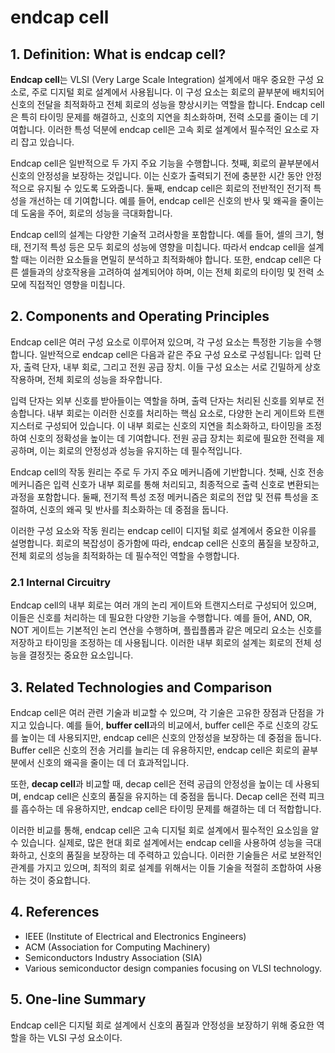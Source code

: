 # endcap cell

## 1. Definition: What is **endcap cell**?
**Endcap cell**는 VLSI (Very Large Scale Integration) 설계에서 매우 중요한 구성 요소로, 주로 디지털 회로 설계에서 사용됩니다. 이 구성 요소는 회로의 끝부분에 배치되어 신호의 전달을 최적화하고 전체 회로의 성능을 향상시키는 역할을 합니다. Endcap cell은 특히 타이밍 문제를 해결하고, 신호의 지연을 최소화하며, 전력 소모를 줄이는 데 기여합니다. 이러한 특성 덕분에 endcap cell은 고속 회로 설계에서 필수적인 요소로 자리 잡고 있습니다.

Endcap cell은 일반적으로 두 가지 주요 기능을 수행합니다. 첫째, 회로의 끝부분에서 신호의 안정성을 보장하는 것입니다. 이는 신호가 출력되기 전에 충분한 시간 동안 안정적으로 유지될 수 있도록 도와줍니다. 둘째, endcap cell은 회로의 전반적인 전기적 특성을 개선하는 데 기여합니다. 예를 들어, endcap cell은 신호의 반사 및 왜곡을 줄이는 데 도움을 주어, 회로의 성능을 극대화합니다.

Endcap cell의 설계는 다양한 기술적 고려사항을 포함합니다. 예를 들어, 셀의 크기, 형태, 전기적 특성 등은 모두 회로의 성능에 영향을 미칩니다. 따라서 endcap cell을 설계할 때는 이러한 요소들을 면밀히 분석하고 최적화해야 합니다. 또한, endcap cell은 다른 셀들과의 상호작용을 고려하여 설계되어야 하며, 이는 전체 회로의 타이밍 및 전력 소모에 직접적인 영향을 미칩니다.

## 2. Components and Operating Principles
Endcap cell은 여러 구성 요소로 이루어져 있으며, 각 구성 요소는 특정한 기능을 수행합니다. 일반적으로 endcap cell은 다음과 같은 주요 구성 요소로 구성됩니다: 입력 단자, 출력 단자, 내부 회로, 그리고 전원 공급 장치. 이들 구성 요소는 서로 긴밀하게 상호작용하며, 전체 회로의 성능을 좌우합니다.

입력 단자는 외부 신호를 받아들이는 역할을 하며, 출력 단자는 처리된 신호를 외부로 전송합니다. 내부 회로는 이러한 신호를 처리하는 핵심 요소로, 다양한 논리 게이트와 트랜지스터로 구성되어 있습니다. 이 내부 회로는 신호의 지연을 최소화하고, 타이밍을 조정하여 신호의 정확성을 높이는 데 기여합니다. 전원 공급 장치는 회로에 필요한 전력을 제공하며, 이는 회로의 안정성과 성능을 유지하는 데 필수적입니다.

Endcap cell의 작동 원리는 주로 두 가지 주요 메커니즘에 기반합니다. 첫째, 신호 전송 메커니즘은 입력 신호가 내부 회로를 통해 처리되고, 최종적으로 출력 신호로 변환되는 과정을 포함합니다. 둘째, 전기적 특성 조정 메커니즘은 회로의 전압 및 전류 특성을 조절하여, 신호의 왜곡 및 반사를 최소화하는 데 중점을 둡니다.

이러한 구성 요소와 작동 원리는 endcap cell이 디지털 회로 설계에서 중요한 이유를 설명합니다. 회로의 복잡성이 증가함에 따라, endcap cell은 신호의 품질을 보장하고, 전체 회로의 성능을 최적화하는 데 필수적인 역할을 수행합니다.

### 2.1 Internal Circuitry
Endcap cell의 내부 회로는 여러 개의 논리 게이트와 트랜지스터로 구성되어 있으며, 이들은 신호를 처리하는 데 필요한 다양한 기능을 수행합니다. 예를 들어, AND, OR, NOT 게이트는 기본적인 논리 연산을 수행하며, 플립플롭과 같은 메모리 요소는 신호를 저장하고 타이밍을 조정하는 데 사용됩니다. 이러한 내부 회로의 설계는 회로의 전체 성능을 결정짓는 중요한 요소입니다.

## 3. Related Technologies and Comparison
Endcap cell은 여러 관련 기술과 비교할 수 있으며, 각 기술은 고유한 장점과 단점을 가지고 있습니다. 예를 들어, **buffer cell**과의 비교에서, buffer cell은 주로 신호의 강도를 높이는 데 사용되지만, endcap cell은 신호의 안정성을 보장하는 데 중점을 둡니다. Buffer cell은 신호의 전송 거리를 늘리는 데 유용하지만, endcap cell은 회로의 끝부분에서 신호의 왜곡을 줄이는 데 더 효과적입니다.

또한, **decap cell**과 비교할 때, decap cell은 전력 공급의 안정성을 높이는 데 사용되며, endcap cell은 신호의 품질을 유지하는 데 중점을 둡니다. Decap cell은 전력 피크를 흡수하는 데 유용하지만, endcap cell은 타이밍 문제를 해결하는 데 더 적합합니다.

이러한 비교를 통해, endcap cell은 고속 디지털 회로 설계에서 필수적인 요소임을 알 수 있습니다. 실제로, 많은 현대 회로 설계에서는 endcap cell을 사용하여 성능을 극대화하고, 신호의 품질을 보장하는 데 주력하고 있습니다. 이러한 기술들은 서로 보완적인 관계를 가지고 있으며, 최적의 회로 설계를 위해서는 이들 기술을 적절히 조합하여 사용하는 것이 중요합니다.

## 4. References
- IEEE (Institute of Electrical and Electronics Engineers)
- ACM (Association for Computing Machinery)
- Semiconductors Industry Association (SIA)
- Various semiconductor design companies focusing on VLSI technology.

## 5. One-line Summary
Endcap cell은 디지털 회로 설계에서 신호의 품질과 안정성을 보장하기 위해 중요한 역할을 하는 VLSI 구성 요소이다.